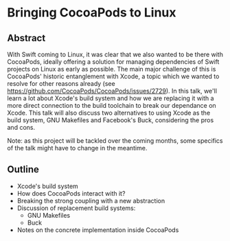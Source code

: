 # Bringing CocoaPods to Linux

## Abstract

With Swift coming to Linux, it was clear that we also wanted to be there with CocoaPods, ideally offering a solution for managing dependencies of Swift projects on Linux as early as possible. The main major challenge of this is CocoaPods' historic entanglement with Xcode, a topic which we wanted to resolve for other reasons already (see https://github.com/CocoaPods/CocoaPods/issues/2729). In this talk, we'll learn a lot about Xcode's build system and how we are replacing it with a more direct connection to the build toolchain to break our dependance on Xcode. This talk will also discuss two alternatives to using Xcode as the build system, GNU Makefiles and Facebook's Buck, considering the pros and cons. 

Note: as this project will be tackled over the coming months, some specifics of the talk might have to change in the meantime.

## Outline

- Xcode's build system
- How does CocoaPods interact with it?
- Breaking the strong coupling with a new abstraction
- Discussion of replacement build systems:
	- GNU Makefiles
	- Buck
- Notes on the concrete implementation inside CocoaPods
